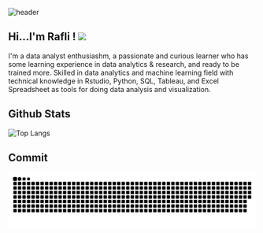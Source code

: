 ![header](https://github.com/RafliRadithya23/Metode-Peramalan-Deret-Waktu/blob/main/github-header-banner.png)
## Hi...I'm Rafli ! <img src="https://raw.githubusercontent.com/MartinHeinz/MartinHeinz/master/wave.gif" width="30px">

I'm a data analyst enthusiashm, a passionate and curious learner who has some learning experience in data analytics & research, and ready to be trained more. Skilled in data analytics and machine learning field with technical knowledge in Rstudio, Python, SQL, Tableau, and Excel Spreadsheet as tools for doing data analysis and visualization.

## Github Stats
![Top Langs](https://github-readme-stats.vercel.app/api/top-langs/?username=RafliRadithya23&langs_count=8)

## Commit
![snake gif](https://github.com/RafliRadithya23/RafliRadithya23/blob/output/github-snake.svg)
